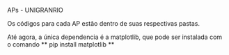 
APs - UNIGRANRIO

Os códigos para cada AP estão dentro de suas respectivas pastas.

Até agora, a única dependencia é a matplotlib, que pode ser instalada com o comando
** pip install matplotlib **